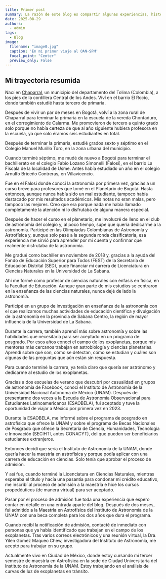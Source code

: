 ```yaml
---
title: Primer post
summary: La razón de este blog es compartir algunas experiencias, historias e ideas personales y académicas.
date: 2025-08-29
authors:
  - admin
tags:
  - Blog
image:
  filename: "image0.jpg"
  caption: 'En mi primer viaje al OAN-SPM'
  focal_point: "Center"
  preview_only: False
---
```

## Mi trayectoria resumida

Nací en [Chaparral](https://es.wikipedia.org/wiki/Chaparral_(Tolima)), un municipio del departamento del Tolima (Colombia), a los pies de la cordillera Central de los Andes. Viví en el barrio El Rocío, donde también estudié hasta tercero de primaria. 

Después de vivir un par de meses en Bogotá, volví a la zona rural de Chaparral para terminar la primaria en la escuela de la vereda Chontaduro, en el corregimiento de Calarma. Me promovieron de tercero a quinto grado solo porque no había certeza de que al año siguiente hubiera profesora en la escuela, ya que solo éramos seis estudiantes en total.

Después de terminar la primaria, estudié grados sexto y séptimo en el Colegio Manuel Murillo Toro, en la zona urbana del municipio. 

Cuando terminé séptimo, me mudé de nuevo a Bogotá para terminar el bachillerato en el colegio Fabio Lozano Simonelli (Falosi), en el barrio La Fiscala de la localidad de Usme. Antes había estudiado un año en el colegio Arnulfo Briceño Contreras, en Villavicencio.

Fue en el Falosi donde conocí la astronomía por primera vez, gracias a un curso breve para profesores que tomé en el Planetario de Bogotá. Hasta entonces, aunque nunca había sido un mal estudiante, tampoco había destacado por mis resultados académicos. Mis notas no eran malas, pero tampoco las mejores. Creo que era porque nada me había llamado completamente la atención ni lo disfrutaba de alguna manera especial.

Después de hacer el curso en el planetario, me involucré de lleno en el club de astronomía del colegio y, al poco tiempo, supe que quería dedicarme a la astronomía. Participé en las Olimpiadas Colombianas de Astronomía y Astrofísica y, aunque solo pasé a la segunda ronda clasificatoria, esa experiencia me sirvió para aprender por mi cuenta y confirmar que realmente disfrutaba de la astronomía.

Me gradué como bachiller en noviembre de 2018 y, gracias a la ayuda del Fondo de Educación Superior para Todos (FEST) de la Secretaría de Educación Distrital (SED), pude financiar mi carrera de Licenciatura en Ciencias Naturales en la Universidad de La Sabana. 

Ahí me formé como profesor de ciencias naturales con énfasis en física, en la Facultad de Educación. Aunque gran parte de mis estudios se centraron en la enseñanza de las ciencias naturales, nunca dejé de lado la astronomía. 

Participé en un grupo de investigación en enseñanza de la astronomía con el que realizamos muchas actividades de educación científica y divulgación de la astronomía en la provincia de Sabana Centro, la región de mayor influencia de la Universidad de La Sabana.

Durante la carrera, también aprendí más sobre astronomía y sobre las habilidades que necesitaría para ser aceptado en un programa de posgrado. Por esos años conocí el campo de los exoplanetas, porque mis mentores más cercanos trabajan en astrobiología y ciencias planetarias. Aprendí sobre qué son, cómo se detectan, cómo se estudian y cuáles son algunas de las preguntas que aún están sin respuesta.

Para cuando terminé la carrera, ya tenía claro que quería ser astrónomo y dedicarme al estudio de los exoplanetas.

Gracias a dos escuelas de verano que descubrí por casualidad en grupos de astronomía de Facebook, conocí el Instituto de Astronomía de la Universidad Nacional Autónoma de México (UNAM). Después de presentarme dos veces a la Escuela de Astronomía Observacional para Estudiantes Latinoamericanos (ESAOBELA), fui aceptado y tuve la oportunidad de viajar a México por primera vez en 2023.

Durante la ESAOBELA, me informé sobre el programa de posgrado en astrofísica que ofrece la UNAM y sobre el programa de Becas Nacionales de Posgrado que ofrece la Secretaría de Ciencia, Humanidades, Tecnología e Innovación (SECIHTI, antes CONACYT), del que pueden ser beneficiarios estudiantes extranjeros.

Entonces decidí que sería el Instituto de Astronomía de la UNAM, donde quería hacer la maestría en astrofísica y porque podía aplicar con una carrera de educación en ciencias. Solo tenía que aprobar el proceso de admisión. 

Y así fue, cuando terminé la Licenciatura en Ciencias Naturales, mientras esperaba el título y hacía una pasantía para condonar mi crédito educativo, me inscribí al proceso de admisión a la maestría e hice los cursos propedéuticos (de manera virtual) para ser aceptado.

Pasar por el proceso de admisión fue toda una experiencia que espero contar en detalle en una entrada aparte del blog. Después de dos meses, fui admitido a la Maestría en Astrofísica del Instituto de Astronomía de la UNAM con una beca completa para los dos años que dura el programa.

Cuando recibí la notificación de admisión, contacté de inmediato con personas que ya había identificado que trabajan en el campo de los exoplanetas. Tras varios correos electrónicos y una reunión virtual, la Dra. Yilen Gómez Maqueo Chew, investigadora del Instituto de Astronomía, me aceptó para trabajar en su grupo. 

Actualmente vivo en Ciudad de México, donde estoy cursando mi tercer semestre de maestría en Astrofísica en la sede de Ciudad Universitaria del Instituto de Astronomía de la UNAM. Estoy trabajando en el análisis de curvas de luz de exoplanetas en tránsito.


